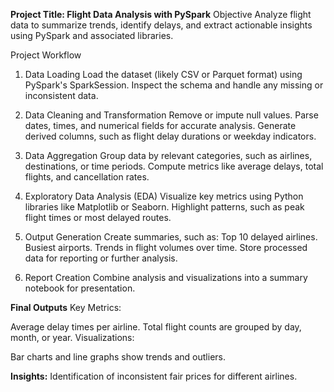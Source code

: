 **Project Title: Flight Data Analysis with PySpark**
Objective
Analyze flight data to summarize trends, identify delays, and extract actionable insights using PySpark and associated libraries.

Project Workflow

1. Data Loading
Load the dataset (likely CSV or Parquet format) using PySpark's SparkSession.
Inspect the schema and handle any missing or inconsistent data.

2. Data Cleaning and Transformation
Remove or impute null values.
Parse dates, times, and numerical fields for accurate analysis.
Generate derived columns, such as flight delay durations or weekday indicators.

3. Data Aggregation
Group data by relevant categories, such as airlines, destinations, or time periods.
Compute metrics like average delays, total flights, and cancellation rates.

4. Exploratory Data Analysis (EDA)
Visualize key metrics using Python libraries like Matplotlib or Seaborn.
Highlight patterns, such as peak flight times or most delayed routes.

5. Output Generation
Create summaries, such as:
Top 10 delayed airlines.
Busiest airports.
Trends in flight volumes over time.
Store processed data for reporting or further analysis.

6. Report Creation
Combine analysis and visualizations into a summary notebook for presentation.

**Final Outputs**
Key Metrics:

Average delay times per airline.
Total flight counts are grouped by day, month, or year.
Visualizations:

Bar charts and line graphs show trends and outliers.

**Insights:**
Identification of inconsistent fair prices for different airlines.
